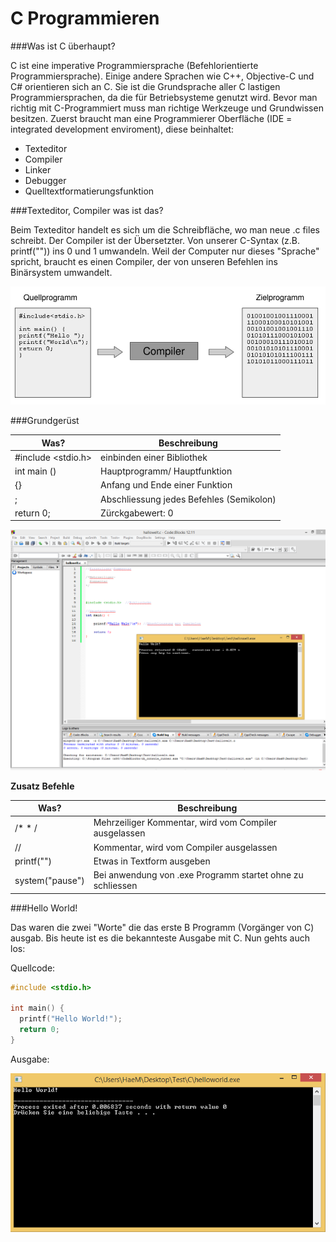 C Programmieren
===============

###Was ist C überhaupt?

C ist eine imperative Programmiersprache (Befehlorientierte Programmiersprache). Einige andere Sprachen wie C++, Objective-C und C# orientieren sich an C.
Sie ist die Grundsprache aller C lastigen Programmiersprachen, da die für Betriebsysteme genutzt wird.
Bevor man richtig mit C-Programmiert muss man richtige Werkzeuge und Grundwissen besitzen. Zuerst braucht man eine Programmierer Oberfläche (IDE = integrated development enviroment), diese beinhaltet:
* Texteditor
* Compiler
* Linker
* Debugger
* Quelltextformatierungsfunktion

###Texteditor, Compiler was ist das?

Beim Texteditor handelt es sich um die Schreibfläche, wo man neue .c files schreibt. Der Compiler ist der Übersetzter. Von unserer C-Syntax (z.B. printf("")) ins 0 und 1 umwandeln. Weil der Computer nur dieses "Sprache" spricht, braucht es einen Compiler, der von unseren Befehlen ins Binärsystem umwandelt.

![alt text](compiler.png)

###Grundgerüst

| Was? | Beschreibung |
| ---- | ------------ |
| #include <stdio.h> | einbinden einer Bibliothek |
| int main () | Hauptprogramm/ Hauptfunktion |
| {} | Anfang und Ende einer Funktion |
| ; | Abschliessung jedes Befehles (Semikolon) |
| return 0; | Zürckgabewert: 0 |

![alt text](grundgeruest.png)

**Zusatz Befehle**

| Was? | Beschreibung |
| ---- | ------------ |
| /* \* / | Mehrzeiliger Kommentar, wird vom Compiler ausgelassen |
| // | Kommentar, wird vom Compiler ausgelassen |
| printf("") | Etwas in Textform ausgeben |
| system("pause") | Bei anwendung von .exe Programm startet ohne zu schliessen |

###Hello World!

Das waren die zwei "Worte" die das erste B Programm (Vorgänger von C) ausgab. Bis heute ist es die bekannteste Ausgabe mit C.
Nun gehts auch los:

Quellcode:

```c
#include <stdio.h>

int main() {
  printf("Hello World!");
  return 0;
}
```

Ausgabe:

![alt text](helloworld.png)
